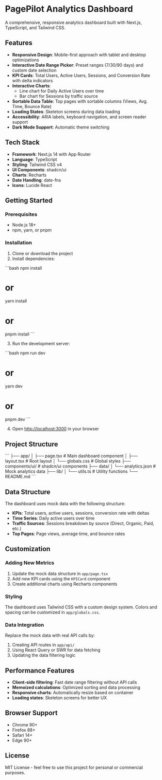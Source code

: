 # PagePilot Analytics Dashboard

A comprehensive, responsive analytics dashboard built with Next.js, TypeScript, and Tailwind CSS.

## Features

- **Responsive Design**: Mobile-first approach with tablet and desktop optimizations
- **Interactive Date Range Picker**: Preset ranges (7/30/90 days) and custom date selection
- **KPI Cards**: Total Users, Active Users, Sessions, and Conversion Rate with delta indicators
- **Interactive Charts**: 
  - Line chart for Daily Active Users over time
  - Bar chart for Sessions by traffic source
- **Sortable Data Table**: Top pages with sortable columns (Views, Avg. Time, Bounce Rate)
- **Loading States**: Skeleton screens during data loading
- **Accessibility**: ARIA labels, keyboard navigation, and screen reader support
- **Dark Mode Support**: Automatic theme switching

## Tech Stack

- **Framework**: Next.js 14 with App Router
- **Language**: TypeScript
- **Styling**: Tailwind CSS v4
- **UI Components**: shadcn/ui
- **Charts**: Recharts
- **Date Handling**: date-fns
- **Icons**: Lucide React

## Getting Started

### Prerequisites

- Node.js 18+ 
- npm, yarn, or pnpm

### Installation

1. Clone or download the project
2. Install dependencies:

\`\`\`bash
npm install
# or
yarn install
# or
pnpm install
\`\`\`

3. Run the development server:

\`\`\`bash
npm run dev
# or
yarn dev
# or
pnpm dev
\`\`\`

4. Open [http://localhost:3000](http://localhost:3000) in your browser

## Project Structure

\`\`\`
├── app/
│   ├── page.tsx          # Main dashboard component
│   ├── layout.tsx        # Root layout
│   └── globals.css       # Global styles
├── components/ui/        # shadcn/ui components
├── data/
│   └── analytics.json    # Mock analytics data
├── lib/
│   └── utils.ts          # Utility functions
└── README.md
\`\`\`

## Data Structure

The dashboard uses mock data with the following structure:

- **KPIs**: Total users, active users, sessions, conversion rate with deltas
- **Time Series**: Daily active users over time
- **Traffic Sources**: Sessions breakdown by source (Direct, Organic, Paid, etc.)
- **Top Pages**: Page views, average time, and bounce rates

## Customization

### Adding New Metrics

1. Update the mock data structure in `app/page.tsx`
2. Add new KPI cards using the `KPICard` component
3. Create additional charts using Recharts components

### Styling

The dashboard uses Tailwind CSS with a custom design system. Colors and spacing can be customized in `app/globals.css`.

### Data Integration

Replace the mock data with real API calls by:

1. Creating API routes in `app/api/`
2. Using React Query or SWR for data fetching
3. Updating the data filtering logic

## Performance Features

- **Client-side filtering**: Fast date range filtering without API calls
- **Memoized calculations**: Optimized sorting and data processing
- **Responsive charts**: Automatically resize based on container
- **Loading states**: Skeleton screens for better UX

## Browser Support

- Chrome 90+
- Firefox 88+
- Safari 14+
- Edge 90+

## License

MIT License - feel free to use this project for personal or commercial purposes.
